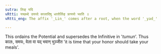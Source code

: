 ```yaml
---
sutra: लिङ् यदि
vRtti: यच्छब्दे उपपदे कालादिषु धातोर्लिङ् प्रत्ययो भवति ॥
vRtti_eng: The affix '_Lin_' comes after a root, when the word '_yad_' is in composition, and the words '_kala_', &c. occur in construction.

---
```

This ordains the Potential and supersedes the Infinitive in '_tumun_'. Thus कालः, समयः, वेला वा यद् भवान् भुञ्जीत 'it is time that your honor should take your meals'.